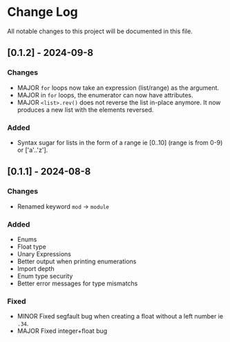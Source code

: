 # Change Log
All notable changes to this project will be documented in this file.

## [0.1.2] - 2024-09-8

### Changes
- MAJOR `for` loops now take an expression (list/range) as the argument.
- MAJOR in `for` loops, the enumerator can now have attributes.
- MAJOR `<list>.rev()` does not reverse the list in-place anymore. It now produces a new list with the elements reversed.

### Added
- Syntax sugar for lists in the form of a range ie [0..10] (range is from 0-9) or ['a'..'z'].

## [0.1.1] - 2024-08-8

### Changes
- Renamed keyword `mod` -> `module`

### Added
- Enums
- Float type
- Unary Expressions
- Better output when printing enumerations
- Import depth
- Enum type security
- Better error messages for type mismatchs

### Fixed

- MINOR Fixed segfault bug when creating a float without a left number ie `.34`.
- MAJOR Fixed integer+float bug

